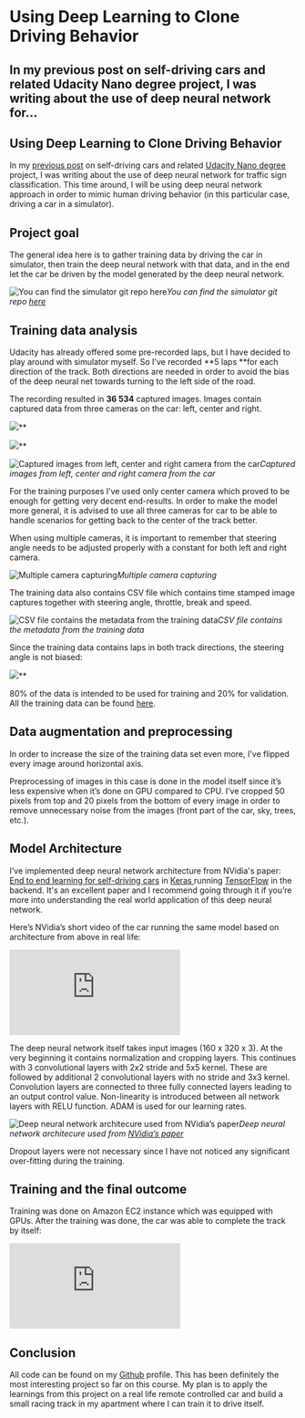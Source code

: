 
# Using Deep Learning to Clone Driving Behavior

## In my previous post on self-driving cars and related Udacity Nano degree project, I was writing about the use of deep neural network for…

## Using Deep Learning to Clone Driving Behavior

In my [previous post](https://medium.com/@bdjukic/recognizing-traffic-signs-with-deep-neural-network-a725cd5a39fe) on self-driving cars and related [Udacity Nano degree ](https://www.udacity.com/drive)project, I was writing about the use of deep neural network for traffic sign classification. This time around, I will be using deep neural network approach in order to mimic human driving behavior (in this particular case, driving a car in a simulator).

## Project goal

The general idea here is to gather training data by driving the car in simulator, then train the deep neural network with that data, and in the end let the car be driven by the model generated by the deep neural network.

![You can find the simulator git repo [here](https://github.com/udacity/self-driving-car-sim)](https://medium2.global.ssl.fastly.net/max/2046/1*hmhb0SevbVf-NlAOIwFp8A.png)*You can find the simulator git repo [here](https://github.com/udacity/self-driving-car-sim)*

## Training data analysis

Udacity has already offered some pre-recorded laps, but I have decided to play around with simulator myself. So I’ve recorded **5 laps **for each direction of the track. Both directions are needed in order to avoid the bias of the deep neural net towards turning to the left side of the road.

The recording resulted in **36 534** captured images. Images contain captured data from three cameras on the car: left, center and right.

![](https://medium2.global.ssl.fastly.net/max/2000/1*4xKnfzutRpIIYYBXxnajIg.jpeg)**

![](https://medium2.global.ssl.fastly.net/max/2000/1*hlENAoKLxoExP1WW5wP42g.jpeg)**

![Captured images from left, center and right camera from the car](https://medium2.global.ssl.fastly.net/max/2000/1*BJbNlnEiZ0AWtzw6ui69oQ.jpeg)*Captured images from left, center and right camera from the car*

For the training purposes I’ve used only center camera which proved to be enough for getting very decent end-results. In order to make the model more general, it is advised to use all three cameras for car to be able to handle scenarios for getting back to the center of the track better.

When using multiple cameras, it is important to remember that steering angle needs to be adjusted properly with a constant for both left and right camera.

![Multiple camera capturing](https://medium2.global.ssl.fastly.net/max/3840/1*DxYHS0sp09mHATC_F1OG8A.png)*Multiple camera capturing*

The training data also contains CSV file which contains time stamped image captures together with steering angle, throttle, break and speed.

![CSV file contains the metadata from the training data](https://medium2.global.ssl.fastly.net/max/3024/1*7yYxPnsiH7GL3-IvVKs1iw.png)*CSV file contains the metadata from the training data*

Since the training data contains laps in both track directions, the steering angle is not biased:

![](https://medium2.global.ssl.fastly.net/max/2492/1*92W6oVVndLdcaPPfubfIwg.png)**

80% of the data is intended to be used for training and 20% for validation. All the training data can be found [here](https://1drv.ms/u/s!As2zxTr-3Rwhg-t_9G7Eh6Nuw3AmCQ).

## Data augmentation and preprocessing

In order to increase the size of the training data set even more, I’ve flipped every image around horizontal axis.

Preprocessing of images in this case is done in the model itself since it’s less expensive when it’s done on GPU compared to CPU. I’ve cropped 50 pixels from top and 20 pixels from the bottom of every image in order to remove unnecessary noise from the images (front part of the car, sky, trees, etc.).

## Model Architecture

I’ve implemented deep neural network architecture from NVidia's paper: [End to end learning for self-driving cars](https://images.nvidia.com/content/tegra/automotive/images/2016/solutions/pdf/end-to-end-dl-using-px.pdf) in [Keras ](https://keras.io/)running [TensorFlow](https://www.tensorflow.org/) in the backend. It's an excellent paper and I recommend going through it if you’re more into understanding the real world application of this deep neural network.

Here’s NVidia’s short video of the car running the same model based on architecture from above in real life:

<iframe src="https://medium.com/media/abfdb22a2477df295dbd26288d4e9b5e" frameborder=0></iframe>

The deep neural network itself takes input images (160 x 320 x 3). At the very beginning it contains normalization and cropping layers. This continues with 3 convolutional layers with 2x2 stride and 5x5 kernel. These are followed by additional 2 convolutional layers with no stride and 3x3 kernel. Convolution layers are connected to three fully connected layers leading to an output control value. Non-linearity is introduced between all network layers with RELU function. ADAM is used for our learning rates.

![Deep neural network architecure used from [NVidia’s paper](https://images.nvidia.com/content/tegra/automotive/images/2016/solutions/pdf/end-to-end-dl-using-px.pdf)](https://medium2.global.ssl.fastly.net/max/2000/1*t-g3enu_7p_KumpEmMmB2Q.png)*Deep neural network architecure used from [NVidia’s paper](https://images.nvidia.com/content/tegra/automotive/images/2016/solutions/pdf/end-to-end-dl-using-px.pdf)*

Dropout layers were not necessary since I have not noticed any significant over-fitting during the training.

## Training and the final outcome

Training was done on Amazon EC2 instance which was equipped with GPUs. After the training was done, the car was able to complete the track by itself:

<iframe src="https://medium.com/media/81c4ad18fdf54c6a1bcb4946035067ba" frameborder=0></iframe>

## Conclusion

All code can be found on my [Github](https://github.com/bdjukic/CarND-Behavioral-Cloning-P3) profile. This has been definitely the most interesting project so far on this course. My plan is to apply the learnings from this project on a real life remote controlled car and build a small racing track in my apartment where I can train it to drive itself.
